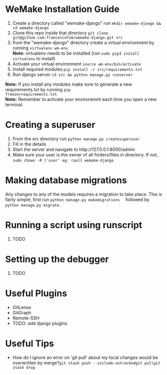 

<h1> WeMake Installation Guide </h1>

<ol>
  <li> Create a directory called "wemake-django" run <code>mkdir wemake-django && cd wemake-django</code> </li>
  <li> Clone this repo inside that directory <code>git clone git@github.com:francescofum/wemake-django.git src</code> </li>
  <li> from the "wemake-django" directory create a virtual environment by running <code>virtualenv wm-env</code> <br><strong>Note:</strong> virtualenv needs to be installed (run <code>sudo pip3 install virtualenv</code> to install) </li>
  <li> Activate your virtual environment <code>source wm-env/bin/activate</code> </li>
  <li> Install required modules <code>pip install -r src/requirements.txt</code> </li>
  <li> Run django server <code>cd src && python manage.py runserver</code> </li>
</ol>

<strong>Note:</strong> If you install any modules make sure to generate a new requirements.txt by running <code>pip freeze>requirements.txt</code>
<br>
<strong>Note:</strong> Remember to activate your environemnt each time you open a new terminal.

<h1> Creating a superuser </h1>
<ol> 
  <li> From the src directory run <code>python manage.py createsuperuser</code></li>
  <li> Fill in the details </li>
  <li> Start the server and navigate to http://127.0.0.1:8000/admin </li>
  <li> Make sure your user is the owner of all folders/files in directory. If not, <code>sudo chown -R ['user' eg: raul] wemake-django</code> </li>
</ol>

<h1> Making database migrations </h1>  
<p> 
  Any changes to any of the models requires a migration to take place. 
  This is fairly simple, first run <code>python manage.py makemigrations <optional application name> </code> followed by <code>python manage.py migrate</code>.
 </p>


<h1> Running a script using runscript </h1>  
<ol>
  <li> TODO </li>
</ol>

<h1> Setting up the debugger </h1> 
<ol>
  <li> TODO </li>
</ol>

<h1>Useful Plugins</h1>
<ul>
  <li>GitLense</li>
  <li>GitGraph</li>
  <li>Remote-SSH</li>
  <li>TODO: add django plugins</li>
</ul>


<h1>Useful Tips</h1>
<ul>
  <li>How do I ignore an error on 'git pull' about my local changes would be overwritten by merge?<code>git stash push --include-untracked</code><code>git pull</code><code>git stash drop</code></li> 

</ul>

